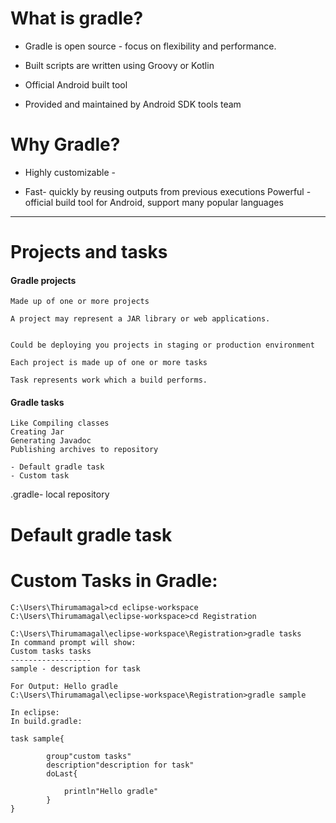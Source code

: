 # What is gradle?

- Gradle  is open source - focus on flexibility and performance.

- Built scripts are written using Groovy or Kotlin

- Official Android built tool

- Provided and maintained by Android SDK tools team

# Why Gradle?

- Highly customizable -

- Fast- quickly by reusing outputs from previous executions
Powerful -official build tool for Android, support many popular languages


---

# Projects and tasks

#### Gradle projects
```
Made up of one or more projects

A project may represent a JAR library or web applications.


Could be deploying you projects in staging or production environment

Each project is made up of one or more tasks

Task represents work which a build performs.
```
#### Gradle tasks
```
Like Compiling classes
Creating Jar
Generating Javadoc
Publishing archives to repository

- Default gradle task
- Custom task
```
.gradle- local repository


# Default gradle task

# Custom Tasks in Gradle:
```
C:\Users\Thirumamagal>cd eclipse-workspace
C:\Users\Thirumamagal\eclipse-workspace>cd Registration

C:\Users\Thirumamagal\eclipse-workspace\Registration>gradle tasks
In command prompt will show:
Custom tasks tasks
------------------
sample - description for task

For Output: Hello gradle
C:\Users\Thirumamagal\eclipse-workspace\Registration>gradle sample

In eclipse:
In build.gradle:

task sample{
		
		group"custom tasks"
		description"description for task"
		doLast{
			
			println"Hello gradle"
		}
}
```
